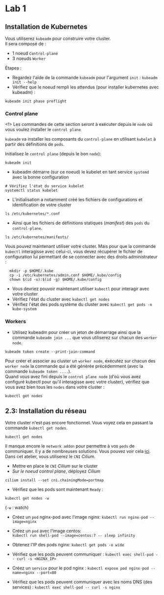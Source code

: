 # Lab 1

## Installation de Kubernetes

Vous utiliserez  `kubeadm` pour construire votre cluster.  
Il sera composé de :

- 1 noeud `Control-plane`
- 3 noeuds `Worker`

Étapes :

- Regardez l'aide de la commande `kubeadm` pour l'argument `init` : `kubeadm init --help`
- Vérifiez que le noeud rempli les attendus (pour installer kubernetes avec kubeadm) :

```shell
kubeadm init phase preflight
```

### Control plane

<!> Les commandes de cette section seront à exécuter depuis le `node` où vous voulez installer le `control plane`

`kubeadm` va installer les composants du `control-plane` en utilisant `kubelet` à partir des définitions de `pods`.

Initialisez le `control plane` (depuis le bon `node`):

```shell
kubeadm init
```

- kubeadm démarre (sur ce noeud) le kubelet en tant service `systemd` avec la bonne configuration

```shell
# Vérifiez l'état du service kubelet
systemctl status kubelet
```

- L'initialisation a notamment créé les fichiers de configurations et identification de votre cluster

```shell
ls /etc/kubernetes/*.conf
```

- Ainsi que les fichiers de définitions statiques (*manifest*) des `pods` du `control-plane`.

```shell
ls /etc/kubernetes/manifests/
```

Vous pouvez maintenant utiliser votre cluster. Mais pour que la commande `kubectl` interagisse avec celui-ci, vous devez récupérer le fichier de configuration lui permettant de se connecter avec des droits administrateur :
```shell
  mkdir -p $HOME/.kube
  cp -i /etc/kubernetes/admin.conf $HOME/.kube/config
  chown $(id -u):$(id -g) $HOME/.kube/config
```

- Vous devriez pouvoir maintenant utiliser `kubectl` pour interagir avec votre cluster
- Vérifiez l'état du cluster avec `kubectl get nodes`
- Vérifiez l'état des pods système du cluster avec `kubectl get pods -n kube-system`


### Workers

- Utilisez kubeadm pour créer un jeton de démarrage ainsi que la commande `kubeadm join ...` que vous utiliserez sur chacun des `worker node`. 

```shell
kubeadm token create --print-join-command
```

Pour créer et associer au cluster un `worker node`, exécutez sur chacun des `worker node` la commande qui a été générée précédemment (avec la commande `kubeadm token ....`).  
Quand vous avez fini depuis le `control plane node` (d'où vous avez configuré kubectl pour qu'il interagisse avec votre cluster), vérifiez que vous avez bien tous les `nodes` dans votre cluster :

```shell
kubectl get nodes
```

## 2.3: Installation du réseau

Votre cluster n'est pas encore fonctionnel. Vous voyez cela en passant la commande `kubectl get nodes`.  

```shell-session
kubectl get nodes
```

Il manque encore le `network addon` pour permettre à vos `pods` de communiquer.
Il y a de nombreuses solutions. Vous pouvez voir cela [ici](https://kubernetes.io/docs/setup/independent/create-cluster-kubeadm/#pod-network).  
Dans cet atelier, vous utiliserez le `CNI` _Cilium_.

- Mettre en place le `CNI` _Cilium_ sur le cluster
- *Sur le noeud control plane*, déployez _Cilium_

```shell-session
cilium install --set cni.chainingMode=portmap
```

- Vérifiez que les pods sont maintenant `Ready` :

```shell
kubectl get nodes -w
```
(`-w` : watch)

- Créez un `pod` nginx-pod avec l'image nginx:
  `kubectl run nginx-pod --image=nginx` 

- Créez un `pod` avec l'image centos:  
  `kubectl run shell-pod --image=centos:7 -- sleep infinity` 

- Obtenez l'IP des pods nginx: 
  `kubectl get pods -o wide`

- Vérifiez que les pods peuvent communiquer :
  `kubectl exec shell-pod -- curl -s <NGINX_IP>`

- Créez un `service` pour le pod nginx : 
  `kubectl expose pod nginx-pod --name=nginx --port=80`

- Vérifiez que les pods peuvent communiquer avec les noms DNS (des services) :
  `kubectl exec shell-pod -- curl -s nginx`
